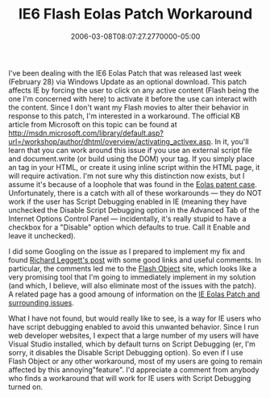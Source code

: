 ﻿---
title: IE6 Flash Eolas Patch Workaround
date: "2006-03-08T08:07:27.2770000-05:00"
description: I've been dealing with the IE6 Eolas Patch that was released last week (February 28) via Windows Update as an optional download.
featuredImage: /img/default-post-image.jpg
---

I've been dealing with the IE6 Eolas Patch that was released last week (February 28) via Windows Update as an optional download. This patch affects IE by forcing the user to click on any active content (Flash being the one I'm concerned with here) to activate it before the use can interact with the content. Since I don't want my Flash movies to alter their behavior in response to this patch, I'm interested in a workaround. The official KB article from Microsoft on this topic can be found at <http://msdn.microsoft.com/library/default.asp?url=/workshop/author/dhtml/overview/activating_activex.asp>. In it, you'll learn that you can work around this issue if you use an external script file and document.write (or build using the DOM) your <object> tag. If you simply place an <object> tag in your HTML, or create it using inline script within the HTML page, it will require activation. I'm not sure why this distinction now exists, but I assume it's because of a loophole that was found in the [Eolas patent case](http://news.com.com/2100-1032_3-5106129.html). Unfortunately, there is a catch with all of these workarounds — they do NOT work if the user has Script Debugging enabled in IE (meaning they have unchecked the Disable Script Debugging option in the Advanced Tab of the Internet Options Control Panel — incidentally, it's really stupid to have a checkbox for a "Disable" option which defaults to true. Call it Enable and leave it unchecked).

I did some Googling on the issue as I prepared to implement my fix and found [Richard Leggett's post](http://richardleggett.co.uk/blog/index.php/2006/03/01/ie6hatesflash) with some good links and useful comments. In particular, the comments led me to the [Flash Object](http://blog.deconcept.com/flashobject) site, which looks like a very promising tool that I'm going to immediately implement in my solution (and which, I believe, will also eliminate most of the issues with the patch). A related page has a good amoung of information on the [IE Eolas Patch and surrounding issues](http://blog.deconcept.com/2005/12/15/internet-explorer-eolas-changes-and-the-flash-plugin).

What I have not found, but would really like to see, is a way for IE users who have script debugging enabled to avoid this unwanted behavior. Since I run web developer websites, I expect that a large number of my users will have Visual Studio installed, which by default turns on Script Debugging (er, I'm sorry, it disables the Disable Script Debugging option). So even if I use Flash Object or any other workaround, most of my users are going to remain affected by this annoying"feature". I'd appreciate a comment from anybody who finds a workaround that will work for IE users with Script Debugging turned on.

